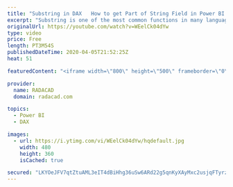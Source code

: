 ```yaml
---
title: "Substring in DAX   How to get Part of String Field in Power BI Using DAX Expression"
excerpt: "Substring is one of the most common functions in many languages, However, there is no such function in DAX. There is a very simple way of doing it, which I am going to explain in this post. Substring means getting part of a string, for example from \"Reza Rad\", if I want to get the start starting from"
originalUrl: https://youtube.com/watch?v=WEelCk04dYw
type: video
price: Free
length: PT3M54S
publishedDateTime: 2020-04-05T21:52:25Z
heat: 51

featuredContent: "<iframe width=\"800\" height=\"500\" frameborder=\"0\" src=\"https://www.youtube.com/embed/WEelCk04dYw\" allow=\"accelerometer; autoplay; encrypted-media; gyroscope; picture-in-picture\" allowfullscreen></iframe>"

provider:
  name: RADACAD
  domain: radacad.com

topics:
  - Power BI
  - DAX

images:
  - url: https://i.ytimg.com/vi/WEelCk04dYw/hqdefault.jpg
    width: 480
    height: 360
    isCached: true

secured: "LKYOeJFV7qtZtuAML3eIT4dBiHhg36uSw6ARd22g5qnKyXAyMxc2usjqFTyrzT9YMUIZmY5Bjud83G8P37jqMJ+Qs2w9kx8b/0Ik3fepho+p5J5zmW7LVHlWLOKp/XCeg4BeYzgNFDx+bVnjkNiWLaKxbpcbtouDPOn+fxRE3rB+/f3sVAel0HAyVenh9NHFa+lpevziN5oFI6Ry52+6tkEmwlV1RyQgMFLV9hrNRlAL1j9IQoXaYThI6/7GKb3HX/57Pjp0RcgdkK/4RTn3++7V1pQRv/QukBIldpysnuRSYXMWg9OUVNiY4Em9HZgPMe+xFwMhYK5rGXXAP7ld1n7gFThsZH+d4Uckhw4Mc5SmrOCgSZfqp5CQuAepKOPpAUrBceYj89enOQ/SG/zMQuBS397yyteBcfEL3C51iZQ=;PoQDdtEFg+YzcjLwYg38xQ=="
---
```


